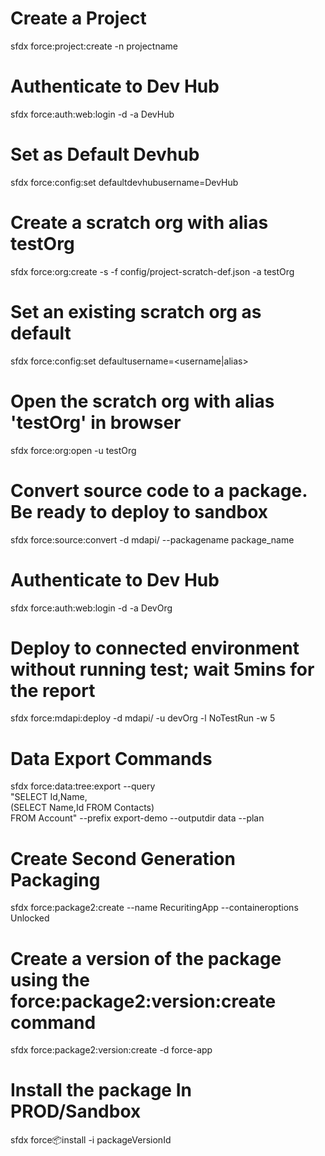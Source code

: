 # Create a Project
sfdx force:project:create -n projectname

# Authenticate to Dev Hub
sfdx force:auth:web:login -d -a DevHub

# Set as Default Devhub
sfdx force:config:set defaultdevhubusername=DevHub

# Create a scratch org with alias testOrg
sfdx force:org:create -s -f config/project-scratch-def.json -a testOrg

# Set an existing scratch org as default
sfdx force:config:set defaultusername=<username|alias>

# Open the scratch org with alias 'testOrg' in browser
sfdx force:org:open -u testOrg

# Convert source code to a package. Be ready to deploy to sandbox
sfdx force:source:convert -d mdapi/ --packagename package_name

# Authenticate to Dev Hub
sfdx force:auth:web:login -d -a DevOrg 

# Deploy to connected environment without running test; wait 5mins for the report
sfdx force:mdapi:deploy -d mdapi/ -u devOrg -l NoTestRun -w 5

# Data Export Commands
sfdx force:data:tree:export --query \
      "SELECT Id,Name, \
       (SELECT Name,Id FROM Contacts) \
       FROM Account" --prefix export-demo --outputdir data --plan

# Create Second Generation Packaging
sfdx force:package2:create --name RecuritingApp --containeroptions Unlocked

# Create a version of the package using the force:package2:version:create command
sfdx force:package2:version:create -d force-app

# Install the package In PROD/Sandbox
sfdx force:package:install -i packageVersionId




